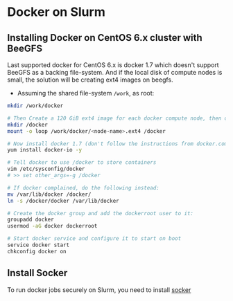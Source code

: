 # Docker on Slurm

Installing Docker on CentOS 6.x cluster with BeeGFS
-----------------------------------------------------
Last supported docker for CentOS 6.x is docker 1.7 which doesn't support BeeGFS as a backing file-system. And if the local disk of compute nodes is small, the solution will be creating ext4 images on beegfs.
* Assuming the shared file-system ``/work``, as root:
```bash
mkdir /work/docker

# Then Create a 120 GiB ext4 image for each docker compute node, then on each compute node:
mkdir /docker
mount -o loop /work/docker/<node-name>.ext4 /docker

# Now install docker 1.7 (don't follow the instructions from docker.com because CentOS 6 is not there):
yum install docker-io -y

# Tell docker to use /docker to store containers
vim /etc/sysconfig/docker
# >> set other_args=-g /docker

# If docker complained, do the following instead:
mv /var/lib/docker /docker/
ln -s /docker/docker /var/lib/docker

# Create the docker group and add the dockerroot user to it:
groupadd docker
usermod -aG docker dockerroot

# Start docker service and configure it to start on boot
service docker start
chkconfig docker on
```
Install Socker
---------------
To run docker jobs securely on Slurm, you need to install [socker](https://github.com/unioslo/socker)
